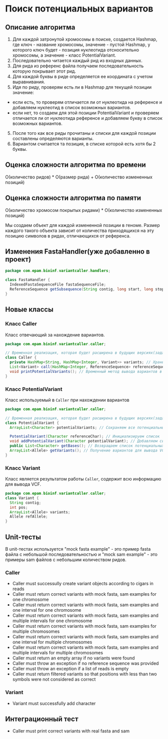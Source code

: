 # Поиск потенциальных вариантов

## Описание алгоритма

1. Для каждой затронутой хромосомы в поиске, создается Hashmap, где ключ - название хромосомы,
  значение - пустой Hashmap, у которого ключ будет - позиция нуклеотида отсносительно хромосомы, а значение -
  класс PotentialVariant.
2. Последовательно читается каждый рид из входных данных.
3. Для рида из референс файла получаем последовательность которую покрывает этот рид.
3. Для каждой буквы в риде определяется ее координата с учетом выравнивания.
4. Идя по риду, проверям есть ли в Hashmap для текущей позиции значение:
  * если есть, то проверям отличается ли от нуклеотида на референсе и добавляем нуклеотид в список возможных вариантов.
  * если нет, то создаем для этой позиции PotentialVariant и проверяем отличается ли от нуклеотида референсе и добавляем букву в список возможных вариантов.
5. После того как все риды прочитаны и списки для каждой позиции составлены определяются варианты.
6. Вариантом считается та позиция, в списке которой есть хотя бы 2 буквы.

## Оценка сложности алгоритма по времени

O(количество ридов) * O(размер рида) + O(количество измененных позиций)

## Оценка сложности алгоритма по памяти

O(количество хромосом покрытых ридами) * O(количество измененных позиций)

Мы создаем объект для каждой измененной позиции в геноме. Размер каждого такого объекта зависит от количества приходящихся на эту позицию символов в ридах, отличающихся от референса.

## Изменения FastaHandler(уже добавленно в проект)
```java
package com.epam.bioinf.variantcaller.handlers;

class FastaHandler {
  IndexedFastaSequenceFile fastaSequenceFile;
  ReferenceSequence getSubsequence(String contig, long start, long stop);
}
```

## Новые классы

### Класс Caller
Класс отвечающий за нахождение вариантов.
```java
package com.epam.bioinf.variantcaller.caller;

// Временная реализация, которая будет расширена в будущих версиях(задача про метрики)
class Caller {
  private HashMap<String, HashMap<Integer, Variant>> variants; // Храним варианты как словарь, где ключ - это контиг, а значение - другой словарь, где его ключ - это позиция в геноме, а значением - объект, хранящий потенциальные варианты
  List<Variant> call(HashMap<Integer, ReferenceSequence> referenceSequences, List<SAMRecord> samRecords); // Последовательности передаются как словарь, где ключ - это контиг индекс и значение - последовательность
  void printPotentialVariants(); // Временный метод вывода вариантов в консоль
}
```

### Класс PotentialVariant
Класс используемый в `Caller` при нахождении вариантов
```java
package com.epam.bioinf.variantcaller.caller;

// Временная реализация, которая будет расширена в будущих версиях(задача про метрики)
class PotentialVariant {
  ArrayList<Character> potentialVariants; // Сохраняем все потенциальные варианты

  PotentialVariant(Character referenceChar); // Инициализируем список
  void addPotentialVariant(Character potentialVariant); // Добавляем символ к potentialVariants
  public List<Character> getBases(); // Возвращаем список потенциальных вариантов
  ArrayList<Allele> getVariants(); // Получение вариантов для вывода VCF
}
```

### Класс Variant
Класс является результатом работы `Caller`, содержит всю информацию для вывода VCF.
```java
package com.epam.bioinf.variantcaller.caller;
class Variant {
  String contig;
  int pos;
  ArrayList<Allele> variants;
  Allele refAllele;
}
```

## Unit-тесты

В unit-тестах используется "mock fasta example" - это пример fasta файла с небольшой последовательностью
и "mock sam example" - это примеры sam файлов с небольшим количеством ридов.

### Caller

* Caller must successully create variant objects according to cigars in reads
* Caller must return correct variants with mock fasta, sam examples for one chromosome
* Caller must return correct variants with mock fasta, sam examples and one interval for one chromosome
* Caller must return correct variants with mock fasta, sam examples and multiple intervals for one chromosome
* Caller must return correct variants with mock fasta, sam examples for multiple chromosomes
* Caller must return correct variants with mock fasta, sam examples and one interval for multiple chromosomes
* Caller must return correct variants with mock fasta, sam examples and multiple intervals for multiple chromosomes
* Caller must return an empty array if no variants were found
* Caller must throw an exception if no reference sequence was provided
* Caller must throw an exception if a list of reads is empty
* Caller must return filtered variants so that positions with less than two symbols were not considered as correct

### Variant

* Variant must successfully add character

## Интеграционный тест

* Caller must print correct variants with real fasta and sam
